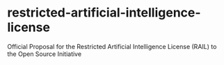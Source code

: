 # restricted-artificial-intelligence-license
Official Proposal for the Restricted Artificial Intelligence License (RAIL) to the Open Source Initiative
